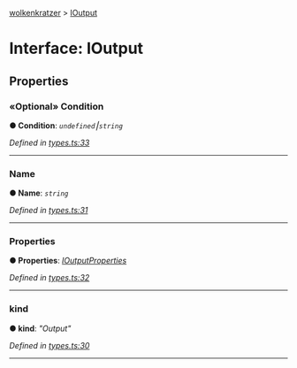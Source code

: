 [wolkenkratzer](../README.md) > [IOutput](../interfaces/ioutput.md)



# Interface: IOutput


## Properties
<a id="condition"></a>

### «Optional» Condition

**●  Condition**:  *`undefined`⎮`string`* 

*Defined in [types.ts:33](https://github.com/arminhammer/wolkenkratzer/blob/25ba479/src/types.ts#L33)*





___

<a id="name"></a>

###  Name

**●  Name**:  *`string`* 

*Defined in [types.ts:31](https://github.com/arminhammer/wolkenkratzer/blob/25ba479/src/types.ts#L31)*





___

<a id="properties"></a>

###  Properties

**●  Properties**:  *[IOutputProperties](ioutputproperties.md)* 

*Defined in [types.ts:32](https://github.com/arminhammer/wolkenkratzer/blob/25ba479/src/types.ts#L32)*





___

<a id="kind"></a>

###  kind

**●  kind**:  *"Output"* 

*Defined in [types.ts:30](https://github.com/arminhammer/wolkenkratzer/blob/25ba479/src/types.ts#L30)*





___


